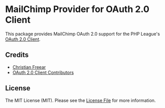 # MailChimp Provider for OAuth 2.0 Client

This package provides MailChimp OAuth 2.0 support for the PHP League's [OAuth 2.0 Client](https://github.com/thephpleague/oauth2-client).

## Credits

- [Christian Freear](https://github.com/cfreear)
- [OAuth 2.0 Client Contributors](https://github.com/thephpleague/oauth2-client/contributors)


## License

The MIT License (MIT). Please see the [License File](https://github.com/cfreear/oauth2-mailchimp/blob/master/LICENSE) for more information.